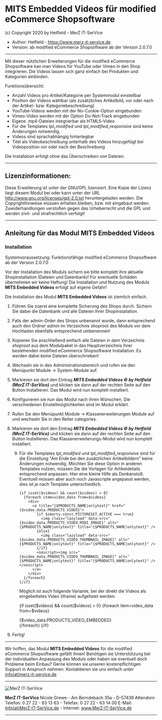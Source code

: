 # MITS Embedded Videos für modified eCommerce Shopsoftware
(c) Copyright 2020 by Hetfield - MerZ IT-SerVice

- Author: 	Hetfield - https://www.merz-it-service.de
- Version: 	ab modified eCommerce Shopsoftware ab der Version 2.0.7.0

<hr />

Mit dieser nützlichen Erweiterungen für die modified eCommerce Shopsoftware kan man Videos für YouTube oder Vimeo in den Shop integrieren. Die Videos lassen sich ganz einfach bei Produkten und Kategorien einbinden.

Funktionsübersicht:

- Anzahl Videos pro Artikel/Kategorie per Systemmodul einstellbar
- Position der Videos wählbar (als zusätzliches Artikelbild, vor oder nach der Artikel- bzw. Kategoriebeschreibung)
- YouTube-Videos werden mit der No-Cookie-Option eingebunden
- Vimeo-Video werden mit der Option Do-Not-Track eingebunden
- Eigene .mp4-Dateien integrierbar als HTML5-Video
- Für die Templates *tpl_modified* und *tpl_modified_responsive* sind keine Änderungen notwendig.
- Videos sind sprachabhängig hinterlegbar
- Titel als Videobeschreibung unterhalb des Videos hinzugefügt bei Videoposition vor oder nach der Beschreibung

Die Installation erfolgt ohne das Überschreiben von Dateien.

<hr />

## Lizenzinformationen:

Diese Erweiterung ist unter der GNU/GPL lizensiert. Eine Kopie der Lizenz liegt diesem Modul bei
oder kann unter der URL http://www.gnu.org/licenses/gpl-2.0.txt heruntergeladen werden. Die
Copyrighthinweise müssen erhalten bleiben, bzw. mit eingebaut werden. Zuwiderhandlungen verstoßen
gegen das Urheberrecht und die GPL und werden zivil- und strafrechtlich verfolgt!

<hr />

## Anleitung für das Modul MITS Embedded Videos

### Installation

Systemvoraussetzung: Funktionsfähige modified eCommerce Shopsoftware ab der Version 2.0.7.0

Vor der Installation des Moduls sichern sie bitte komplett ihre aktuelle Shopinstallation (Dateien und Datenbank)!
Für eventuelle Schäden übernehmen wir keine Haftung!
Die Installation und Nutzung des Moduls **MITS Embedded Videos** erfolgt auf eigene Gefahr!

Die Installation des Modul **MITS Embedded Videos** ist ziemlich einfach.

1. Führen Sie zuerst eine komplette Sicherung des Shops durch. Sichern Sie dabei die Datenbank und alle Dateien Ihrer Shopinstallation. 

2. Falls der admin-Order des Shops unbenannt wurde, dann entsprechend auch den Ordner *admin* im Verzeichnis shoproot des Moduls vor dem Hochladen ebenfalls entsprechend umbenennen!

3. Kopieren Sie anschließend einfach alle Dateien in dem Verzeichnis *shoproot* aus dem Modulpaket  in das Hauptverzeichnis ihrer bestehenden modified eCommerce Shopsoftware Installation. 
   Es werden dabei keine Dateien überschrieben!

4. Wechseln sie in den Administrationsbereich und rufen sie den Menüpunkt Module -> System-Module auf.

5. Markieren sie dort den Eintrag 
   ***MITS Embedded Videos © by Hetfield (MerZ IT-SerVice)***
   und klicken sie dann auf der rechten Seite auf den Button Installieren. Das Modul wird nun komplett installiert. 
       
6. Konfigurieren sie nun das Modul nach ihren Wünschen. Die verschiedenen Einstellmöglichkeiten sind im Modul erklärt.

7. Rufen Sie den Menüpunkt Module -> Klassenerweiterungen Module auf und wechseln Sie in den Reiter categories.

8. Markieren sie dort den Eintrag 
   ***MITS Embedded Videos © by Hetfield (MerZ IT-SerVice)***
   und klicken sie dann auf der rechten Seite auf den Button Installieren. 
   Das Klassenerweiterungs-Modul wird nun komplett installiert.
       
   9. Für die Templates *tpl_modified* und *tpl_modified_responsive* sind für die Einstellung "Am Ende bei den zusätzlichen Artikelbildern" keine Änderungen notwendig. Möchten Sie diese Option in anderen Templates nutzen, müssen Sie die Vorlagen für Artikeldetails entsprechend anpassen. Hier eine kleine Hilfe als Denkanstoß. Eventuell müssen aber auch noch Javascripte angepasst werden, dies ist je nach Template unterschiedlich. 
  
          {if isset($videos) && count($videos) > 0} 
            {foreach item=video_data from=$videos}
              <div>
                <a title="{$PRODUCTS_NAME|onlytext}" href="{$video_data.PRODUCTS_VIDEO}">
                  {if $smarty.const.PICTURESET_ACTIVE === true}
                    <img class="lazyload" data-src="{$video_data.PRODUCTS_VIDEO_MIDI_IMAGE}" alt="{$PRODUCTS_NAME|onlytext}" title="{$PRODUCTS_NAME|onlytext}" />
                  {else}
                    <img class="lazyload" data-src="{$video_data.PRODUCTS_VIDEO_THUMBNAIL_IMAGE}" alt="{$PRODUCTS_NAME|onlytext}" title="{$PRODUCTS_NAME|onlytext}" />
                  {/if}
                  <noscript><img src="{$video_data.PRODUCTS_VIDEO_THUMBNAIL_IMAGE}" alt="{$PRODUCTS_NAME|onlytext}" title="{$PRODUCTS_NAME|onlytext}" /></noscript>
                </a>
              </div>
            {/foreach}
          {/if}
 
      Möglich ist auch folgende Variante, bei der direkt die Videos als eingebettetes Video (iframe) aufgelistet werden:

         {if isset($videos) && count($videos) > 0} 
           {foreach item=video_data from=$videos}
             <div>
               {$video_data.PRODUCTS_VIDEO_EMBEDDED}
             </div>
           {/foreach}
         {/if}

10. Fertig!

<hr />

Wir hoffen, das Modul **MITS Embedded Videos** für die modified eCommerce Shopsoftware gefällt ihnen!
Benötigen sie Unterstützung bei der individuellen Anpassung des Moduls oder haben sie eventuell doch Probleme beim Einbau?
Gerne können sie unseren kostenpflichtigen Support in Anspruch nehmen.
Kontaktieren sie uns einfach unter <a href="https://www.merz-it-service.de/Kontakt.html">info(at)merz-it-service.de</a>

<hr />

<img src="https://www.merz-it-service.de/images/logo.png" alt="MerZ IT-SerVice" title="MerZ IT-SerVice" />

**MerZ IT-SerVice** Nicole Grewe - Am Berndebach 35a - D-57439 Attendorn
Telefon: 0 27 22 - 63 13 63 - Telefax: 0 27 22 - 63 14 00
E-Mail: <a href="https://www.merz-it-service.de/Kontakt.html">Info(at)MerZ-IT-SerVice.de</a> - Internet: <a href="https://www.merz-it-service.de">www.MerZ-IT-SerVice.de</a>

<hr />
